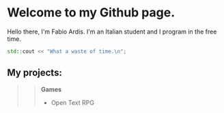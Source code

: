 # Welcome to my Github page.
 
Hello there, I'm Fabio Ardis. I'm an Italian student and I program in the free time. 

```cpp
std::cout << "What a waste of time.\n";
```
## My projects:
>> **Games**
>> - Open Text RPG
